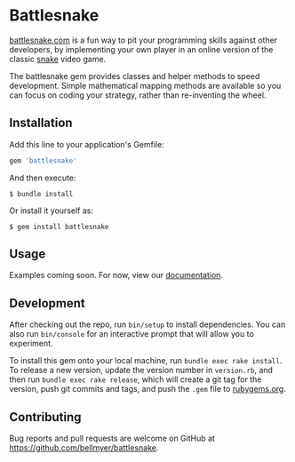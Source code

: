 # Battlesnake

[battlesnake.com](https://battlesnake.com) is a fun way to pit your programming skills against other developers, by implementing your own player in an
online version of the classic [snake](https://en.wikipedia.org/wiki/Snake_(video_game_genre)) video game.

The battlesnake gem provides classes and helper methods to speed development. Simple mathematical mapping methods are available so you can focus on
coding your strategy, rather than re-inventing the wheel.

## Installation

Add this line to your application's Gemfile:

```ruby
gem 'battlesnake'
```

And then execute:

    $ bundle install

Or install it yourself as:

    $ gem install battlesnake

## Usage

Examples coming soon. For now, view our [documentation](https://bellmyer.github.io/battlesnake/).

## Development

After checking out the repo, run `bin/setup` to install dependencies. You can also run `bin/console` for an interactive prompt that will allow you to experiment.

To install this gem onto your local machine, run `bundle exec rake install`. To release a new version, update the version number in `version.rb`, and then run `bundle exec rake release`, which will create a git tag for the version, push git commits and tags, and push the `.gem` file to [rubygems.org](https://rubygems.org).

## Contributing

Bug reports and pull requests are welcome on GitHub at https://github.com/bellmyer/battlesnake.

